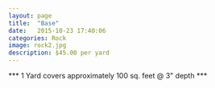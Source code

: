```yaml
---
layout: page
title:  "Base"
date:   2015-10-23 17:40:06
categories: Rock
image: rock2.jpg
description: $45.00 per yard
---
```

*** 1 Yard covers approximately 100 sq. feet @ 3" depth ***
